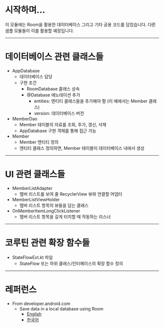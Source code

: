 # 시작하며...

이 모듈에는 Room을 활용한 데이터베이스 그리고 기타 공용 코드를 담았습니다. 
다른 샘플 모듈들이 이를 활용할 예정입니다.

---

# 데이터베이스 관련 클래스들

* AppDatabase
  * 데이터베이스 담당
  * 구현 조건
    * RoomDatabase 클래스 상속
    * @Database 애노테이션 추가
      * entities: 엔티티 클래스들을 추가해야 함 (이 예에서는 Member 클래스)
      * version: 데이터베이스 버전
* MemberDao
  * Member 테이블의 자료를 조회, 추가, 갱신, 삭제
  * AppDatabase 구현 객체를 통해 접근 가능
* Member
  * Member 엔티티 정의
  * 엔티티 클래스 정의하면, Member 테이블이 데이터베이스 내에서 생성

---

# UI 관련 클래스들

* MemberListAdapter
  * 멤버 리스트를 보여 줄 RecyclerView 뷰와 연결할 어댑터
* MemberListViewHolder
  * 멤버 리스트 항목의 뷰들을 담는 클래스
* OnMemberItemLongClickListener
  * 멤버 리스트 항목을 길게 터치할 때 작동하는 리스너

---

# 코루틴 관련 확장 함수들

* StateFlowExt.kt 파일
  * StateFlow 또는 하위 클래스/인터페이스의 확장 함수 정의

---

# 레퍼런스

* From developer.android.com
  * Save data in a local database using Room
    * [English](https://developer.android.com/training/data-storage/room)
    * [한국어](https://developer.android.com/training/data-storage/room?hl=ko)
